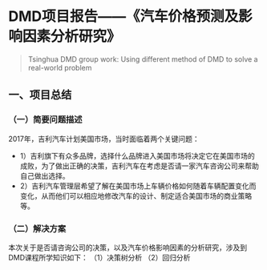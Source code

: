 # DMD项目报告——《汽车价格预测及影响因素分析研究》

> Tsinghua DMD group work: Using different method of DMD to solve a real-world problem


## 一、项目总结
### （一）简要问题描述
2017年，吉利汽车计划美国市场，当时面临着两个关键问题：
- 1）吉利旗下有众多品牌，选择什么品牌进入美国市场将决定它在美国市场的成败，为了做出正确的决策，吉利汽车在考虑是否请一家汽车咨询公司来帮助自己做出选择。
- 2）吉利汽车管理层希望了解在美国市场上车辆价格如何随着车辆配置变化而变化，从而他们可以相应地修改汽车的设计、制定适合美国市场的商业策略等。
### （二）解决方案
本次关于是否请咨询公司的决策，以及汽车价格影响因素的分析研究，涉及到DMD课程所学知识如下： 
（1）决策树分析
（2）回归分析

